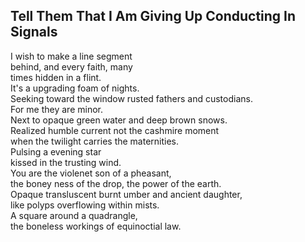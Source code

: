 Tell Them That I Am Giving Up Conducting In Signals
---------------------------------------------------
I wish to make a line segment  
behind, and every faith, many  
times hidden in a flint.  
It's a upgrading foam of nights.  
Seeking toward the window rusted fathers and custodians.  
For me they are minor.  
Next to opaque green water and deep brown snows.  
Realized humble current not the cashmire moment  
when the twilight carries the maternities.  
Pulsing a evening star  
kissed in the trusting wind.  
You are the violenet son of a pheasant,  
the boney ness of the drop, the power of the earth.  
Opaque transluscent burnt umber and ancient daughter,  
like polyps overflowing within mists.  
A square around a quadrangle,  
the boneless workings of equinoctial law.  
